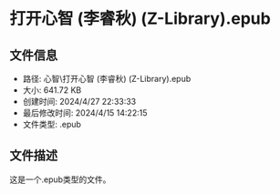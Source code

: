 ﻿# 打开心智 (李睿秋) (Z-Library).epub

## 文件信息
- 路径: 心智\打开心智 (李睿秋) (Z-Library).epub
- 大小: 641.72 KB
- 创建时间: 2024/4/27 22:33:33
- 最后修改时间: 2024/4/15 14:22:15
- 文件类型: .epub

## 文件描述
这是一个.epub类型的文件。

